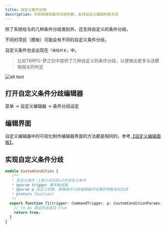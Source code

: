 ```yaml
---
title: 自定义条件分歧
description: 为系统增加条件分歧判断，支持自定义编辑判断方式
---
```



除了系统给与的几种条件分歧类别外，还支持自定义的条件分歧。

不同的项目（模板）可能会有不同的自定义条件分歧。

自定义条件也会出现在`「游戏开关」`中。

> 比如TBRPG-梦之剑中提供了几种自定义的条件分歧，以便做出更多与该模板相关的判定

![alt text](https://cdn.gcw.wiki/gcw/image/zh_hans/getting-started/19.edit/1.index/image-9.png)

## 打开自定义条件分歧编辑器

菜单 -> 自定义编辑器 -> 条件分歧设定

## 编辑界面

自定义编辑器中的可视化制作编辑器界面的方法都是相同的，参考[【自定义编辑面板】](/zh_hans/getting-started/edit/editui)。

## 实现自定义条件分歧

```ts [Script.ts]
module CustomCondition {
   /**
   * 自定义条件：1表示对应ID=1的自定义条件
   * @param trigger 事件触发器
   * @param p 自定义参数，根据条件分歧编辑器中设置的参数自动生成
   * @return [boolean]
   */
  export function f1(trigger: CommandTrigger, p: CustomConditionParams_1): boolean {
    // to do 满足的话返回 true
    return true;
  }
}
```
